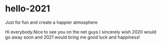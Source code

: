 # hello-2021
Just for fun and create a happier atmosphere

Hi everybody.Nice to see you on the net guys.I sincerely wish 2020 would go away soon and 2021 would bring me good luck and happiness!
